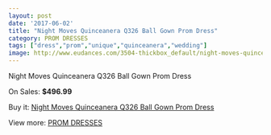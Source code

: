 ```yaml
---
layout: post
date: '2017-06-02'
title: "Night Moves Quinceanera Q326 Ball Gown Prom Dress"
category: PROM DRESSES
tags: ["dress","prom","unique","quinceanera","wedding"]
image: http://www.eudances.com/3504-thickbox_default/night-moves-quinceanera-q326-ball-gown-prom-dress.jpg
---
```

Night Moves Quinceanera Q326 Ball Gown Prom Dress

On Sales: **$496.99**
<a href="https://www.eudances.com/en/prom-dresses/1178-night-moves-quinceanera-q326-ball-gown-prom-dress.html"><amp-img layout="responsive" width="600" height="600" src="//www.eudances.com/3504-thickbox_default/night-moves-quinceanera-q326-ball-gown-prom-dress.jpg" alt="Night Moves Quinceanera Q326 Ball Gown Prom Dress 0" /></a>
<a href="https://www.eudances.com/en/prom-dresses/1178-night-moves-quinceanera-q326-ball-gown-prom-dress.html"><amp-img layout="responsive" width="600" height="600" src="//www.eudances.com/3509-thickbox_default/night-moves-quinceanera-q326-ball-gown-prom-dress.jpg" alt="Night Moves Quinceanera Q326 Ball Gown Prom Dress 1" /></a>
<a href="https://www.eudances.com/en/prom-dresses/1178-night-moves-quinceanera-q326-ball-gown-prom-dress.html"><amp-img layout="responsive" width="600" height="600" src="//www.eudances.com/3508-thickbox_default/night-moves-quinceanera-q326-ball-gown-prom-dress.jpg" alt="Night Moves Quinceanera Q326 Ball Gown Prom Dress 2" /></a>
<a href="https://www.eudances.com/en/prom-dresses/1178-night-moves-quinceanera-q326-ball-gown-prom-dress.html"><amp-img layout="responsive" width="600" height="600" src="//www.eudances.com/3507-thickbox_default/night-moves-quinceanera-q326-ball-gown-prom-dress.jpg" alt="Night Moves Quinceanera Q326 Ball Gown Prom Dress 3" /></a>
<a href="https://www.eudances.com/en/prom-dresses/1178-night-moves-quinceanera-q326-ball-gown-prom-dress.html"><amp-img layout="responsive" width="600" height="600" src="//www.eudances.com/3506-thickbox_default/night-moves-quinceanera-q326-ball-gown-prom-dress.jpg" alt="Night Moves Quinceanera Q326 Ball Gown Prom Dress 4" /></a>
<a href="https://www.eudances.com/en/prom-dresses/1178-night-moves-quinceanera-q326-ball-gown-prom-dress.html"><amp-img layout="responsive" width="600" height="600" src="//www.eudances.com/3505-thickbox_default/night-moves-quinceanera-q326-ball-gown-prom-dress.jpg" alt="Night Moves Quinceanera Q326 Ball Gown Prom Dress 5" /></a>

Buy it: [Night Moves Quinceanera Q326 Ball Gown Prom Dress](https://www.eudances.com/en/prom-dresses/1178-night-moves-quinceanera-q326-ball-gown-prom-dress.html "Night Moves Quinceanera Q326 Ball Gown Prom Dress")

View more: [PROM DRESSES](https://www.eudances.com/en/13-prom-dresses "PROM DRESSES")